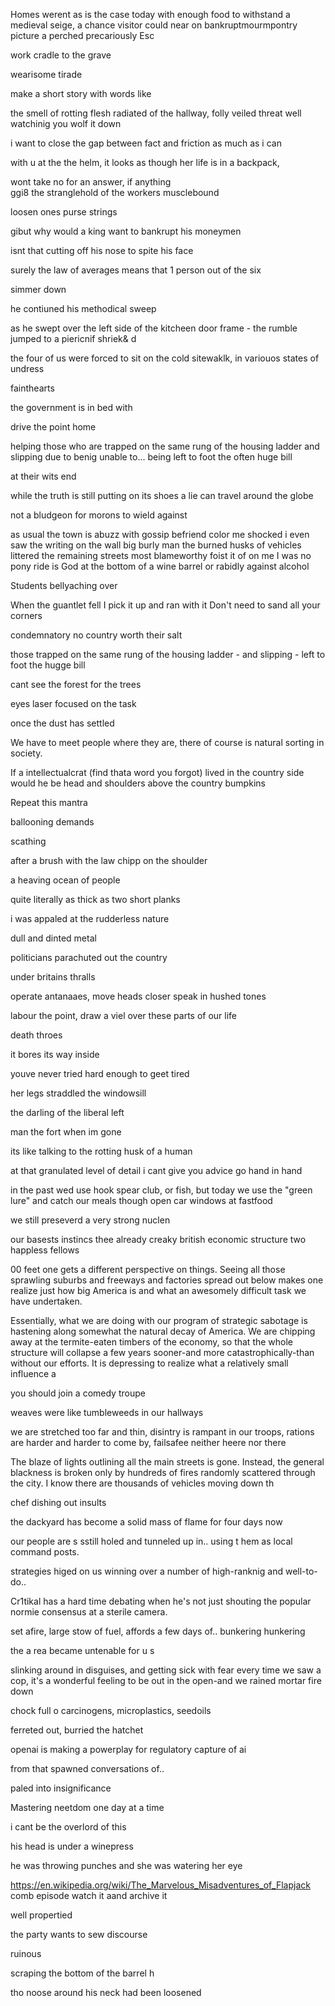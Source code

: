 Homes werent as is the case today with enough food to withstand a medieval seige, a chance visitor could near on bankruptmourmpontry 
picture a perched precariously Esc

work cradle to the grave

wearisome tirade


make a short story with words like

the smell of rotting flesh radiated of the hallway, folly veiled threat
well watchinig you wolf it down

i want to close the gap between fact and friction as much as i can 

with u at the the helm, it looks as though her life is in a backpack, 

wont take no for an answer, 
if anything  
ggi8
the stranglehold of the workers 
musclebound

loosen ones purse strings

gibut why would a king want to bankrupt his moneymen

isnt that cutting off his nose to spite his face

surely the law of averages means that 1 person out of the six

simmer down


he contiuned his methodical sweep

as he swept over the left side of the  kitcheen door frame - the rumble jumped to a piericnif shriek& d

the four of us were forced to sit on the cold sitewaklk, in variouos states of undress

fainthearts

the government is in bed with

drive the point home

helping those who are trapped on the same rung of the housing ladder and slipping due to benig unable to... being left to foot the often huge bill

at their wits end

while the truth is still putting on its shoes  a lie can travel around the globe

not a bludgeon for morons to wield against

as usual the town is abuzz with gossip
befriend
color me shocked
i even saw the writing on the wall
big burly man
the burned husks of vehicles littered the remaining streets
most blameworthy
foist it of on me
I was no pony ride
is God at the bottom of a wine barrel or 
rabidly against alcohol

Students bellyaching over

When the guantlet fell I pick it up and ran with it
Don't need to sand all your corners

condemnatory
no country worth their salt

those trapped on the same rung of the housing ladder - and slipping - left to foot the hugge bill 

cant see the forest for the trees

eyes laser focused on the task

once the dust has settled

We have to meet people where they are, there of course is natural sorting in society.

If a intellectualcrat (find thata word you forgot) lived in the country side would he be head and shoulders above the country bumpkins

Repeat this mantra

ballooning demands

scathing

after a brush with the law chipp on the shoulder

a heaving ocean of people

quite literally as thick as two short planks 

i was appaled at the rudderless nature

dull and dinted metal

politicians parachuted out the country

under britains thralls

operate antanaaes, move heads closer speak in hushed tones

labour the point, draw a viel over these parts of our life

death throes

it bores its way inside

youve never tried hard enough to geet tired

her legs straddled the windowsill

the darling of the liberal left

man the fort when im gone

its like talking to the rotting husk of a human

at that granulated level of detail i cant give you advice
go hand in hand

in the past wed use hook spear club, or fish, but today we use the "green lure" and catch our meals though open car windows at fastfood

we still preseverd a  very strong nuclen

our basests instincs
thee already creaky british economic structure
two happless fellows

00 feet one gets a different perspective on things. Seeing all those sprawling suburbs and freeways and factories spread out below makes one realize just how big America is and what an awesomely difficult task we have undertaken.

Essentially, what we are doing with our program of strategic sabotage is hastening along somewhat the natural decay of America. We are chipping away at the termite-eaten timbers of the economy, so that the whole structure will collapse a few years sooner-and more catastrophically-than without our efforts. It is depressing to realize what a relatively small influence a

you should join a comedy troupe

weaves were like tumbleweeds in our hallways

we are stretched too far and thin, disintry is rampant  in our troops, rations are harder and harder to come by,
failsafee
neither heere nor there

The blaze of lights outlining all the main streets is gone. Instead, the general blackness is broken only by hundreds of fires randomly scattered through the city. I know there are thousands of vehicles moving down th

chef dishing out insults

the dackyard has become a solid mass of flame for four days now

our people are s sstill holed and tunneled up in.. using t hem as local command posts.

strategies higed on us winning over a number of high-ranknig and well-to-do.. 

Cr1tikal has a hard time debating when he's not just shouting the popular normie consensus at a sterile camera.

set afire, large stow of fuel, affords a few days of..
 bunkering hunkering



the a rea became untenable for u s

slinking around in disguises, and getting sick with fear every time we saw a cop, it's a wonderful feeling to be out in the open-and
we rained mortar fire down

chock full o carcinogens, microplastics, seedoils

ferreted out, burried the hatchet

openai is making a powerplay for regulatory capture of ai

from that spawned conversations of..

paled into insignificance

Mastering neetdom one day at a time

i cant be the overlord of this

his head is under a winepress

 he was throwing punches and she was watering her eye

https://en.wikipedia.org/wiki/The_Marvelous_Misadventures_of_Flapjack comb episode watch it aand archive it

well propertied

the party wants to sew discourse

ruinous

scraping the bottom of the barrel h

tho noose around his neck had been loosened
